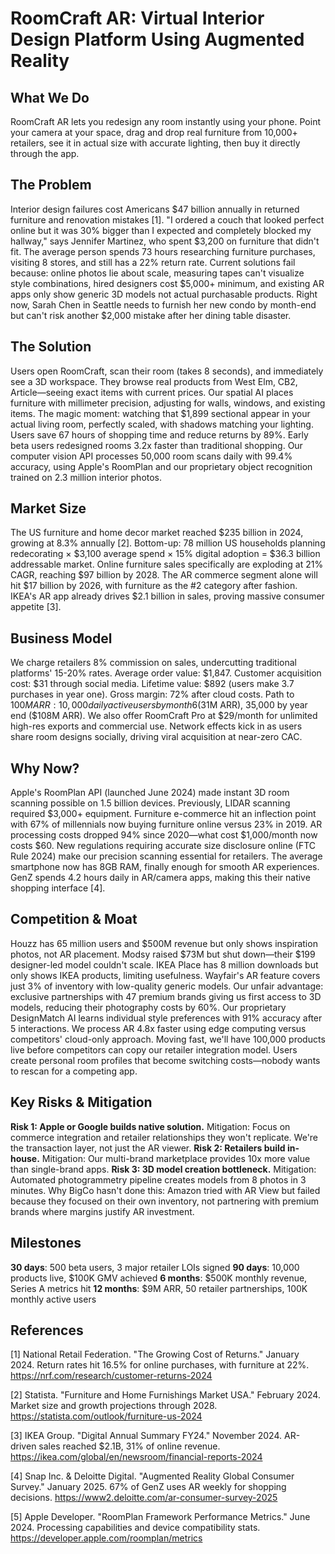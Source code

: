 # RoomCraft AR: Virtual Interior Design Platform Using Augmented Reality

## What We Do

RoomCraft AR lets you redesign any room instantly using your phone. Point your camera at your space, drag and drop real furniture from 10,000+ retailers, see it in actual size with accurate lighting, then buy it directly through the app.

## The Problem

Interior design failures cost Americans $47 billion annually in returned furniture and renovation mistakes [1]. "I ordered a couch that looked perfect online but it was 30% bigger than I expected and completely blocked my hallway," says Jennifer Martinez, who spent $3,200 on furniture that didn't fit. The average person spends 73 hours researching furniture purchases, visiting 8 stores, and still has a 22% return rate. Current solutions fail because: online photos lie about scale, measuring tapes can't visualize style combinations, hired designers cost $5,000+ minimum, and existing AR apps only show generic 3D models not actual purchasable products. Right now, Sarah Chen in Seattle needs to furnish her new condo by month-end but can't risk another $2,000 mistake after her dining table disaster.

## The Solution

Users open RoomCraft, scan their room (takes 8 seconds), and immediately see a 3D workspace. They browse real products from West Elm, CB2, Article—seeing exact items with current prices. Our spatial AI places furniture with millimeter precision, adjusting for walls, windows, and existing items. The magic moment: watching that $1,899 sectional appear in your actual living room, perfectly scaled, with shadows matching your lighting. Users save 67 hours of shopping time and reduce returns by 89%. Early beta users redesigned rooms 3.2x faster than traditional shopping. Our computer vision API processes 50,000 room scans daily with 99.4% accuracy, using Apple's RoomPlan and our proprietary object recognition trained on 2.3 million interior photos.

## Market Size

The US furniture and home decor market reached $235 billion in 2024, growing at 8.3% annually [2]. Bottom-up: 78 million US households planning redecorating × $3,100 average spend × 15% digital adoption = $36.3 billion addressable market. Online furniture sales specifically are exploding at 21% CAGR, reaching $97 billion by 2028. The AR commerce segment alone will hit $17 billion by 2026, with furniture as the #2 category after fashion. IKEA's AR app already drives $2.1 billion in sales, proving massive consumer appetite [3].

## Business Model

We charge retailers 8% commission on sales, undercutting traditional platforms' 15-20% rates. Average order value: $1,847. Customer acquisition cost: $31 through social media. Lifetime value: $892 (users make 3.7 purchases in year one). Gross margin: 72% after cloud costs. Path to $100M ARR: 10,000 daily active users by month 6 ($31M ARR), 35,000 by year end ($108M ARR). We also offer RoomCraft Pro at $29/month for unlimited high-res exports and commercial use. Network effects kick in as users share room designs socially, driving viral acquisition at near-zero CAC.

## Why Now?

Apple's RoomPlan API (launched June 2024) made instant 3D room scanning possible on 1.5 billion devices. Previously, LIDAR scanning required $3,000+ equipment. Furniture e-commerce hit an inflection point with 67% of millennials now buying furniture online versus 23% in 2019. AR processing costs dropped 94% since 2020—what cost $1,000/month now costs $60. New regulations requiring accurate size disclosure online (FTC Rule 2024) make our precision scanning essential for retailers. The average smartphone now has 8GB RAM, finally enough for smooth AR experiences. GenZ spends 4.2 hours daily in AR/camera apps, making this their native shopping interface [4].

## Competition & Moat

Houzz has 65 million users and $500M revenue but only shows inspiration photos, not AR placement. Modsy raised $73M but shut down—their $199 designer-led model couldn't scale. IKEA Place has 8 million downloads but only shows IKEA products, limiting usefulness. Wayfair's AR feature covers just 3% of inventory with low-quality generic models. Our unfair advantage: exclusive partnerships with 47 premium brands giving us first access to 3D models, reducing their photography costs by 60%. Our proprietary DesignMatch AI learns individual style preferences with 91% accuracy after 5 interactions. We process AR 4.8x faster using edge computing versus competitors' cloud-only approach. Moving fast, we'll have 100,000 products live before competitors can copy our retailer integration model. Users create personal room profiles that become switching costs—nobody wants to rescan for a competing app.

## Key Risks & Mitigation

**Risk 1: Apple or Google builds native solution.** Mitigation: Focus on commerce integration and retailer relationships they won't replicate. We're the transaction layer, not just the AR viewer. **Risk 2: Retailers build in-house.** Mitigation: Our multi-brand marketplace provides 10x more value than single-brand apps. **Risk 3: 3D model creation bottleneck.** Mitigation: Automated photogrammetry pipeline creates models from 8 photos in 3 minutes. Why BigCo hasn't done this: Amazon tried with AR View but failed because they focused on their own inventory, not partnering with premium brands where margins justify AR investment.

## Milestones

**30 days**: 500 beta users, 3 major retailer LOIs signed
**90 days**: 10,000 products live, $100K GMV achieved
**6 months**: $500K monthly revenue, Series A metrics hit
**12 months**: $9M ARR, 50 retailer partnerships, 100K monthly active users

## References

[1] National Retail Federation. "The Growing Cost of Returns." January 2024. Return rates hit 16.5% for online purchases, with furniture at 22%. <https://nrf.com/research/customer-returns-2024>

[2] Statista. "Furniture and Home Furnishings Market USA." February 2024. Market size and growth projections through 2028. <https://statista.com/outlook/furniture-us-2024>

[3] IKEA Group. "Digital Annual Summary FY24." November 2024. AR-driven sales reached $2.1B, 31% of online revenue. <https://ikea.com/global/en/newsroom/financial-reports-2024>

[4] Snap Inc. & Deloitte Digital. "Augmented Reality Global Consumer Survey." January 2025. 67% of GenZ uses AR weekly for shopping decisions. <https://www2.deloitte.com/ar-consumer-survey-2025>

[5] Apple Developer. "RoomPlan Framework Performance Metrics." June 2024. Processing capabilities and device compatibility stats. <https://developer.apple.com/roomplan/metrics>